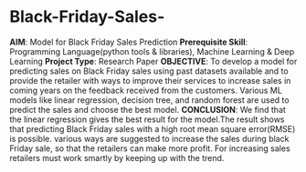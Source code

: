 # Black-Friday-Sales-
**AIM**: Model for Black Friday Sales Prediction
**Prerequisite Skill**: Programming Language(python tools & libraries), Machine Learning & Deep Learning
**Project Type**: Research Paper
**OBJECTIVE**: To develop a model for predicting sales on Black Friday sales using past datasets available and to provide the retailer with ways to improve their services to increase sales in coming years on the feedback received from the customers. Various ML models like linear regression, decision tree, and random forest are used to predict the sales and choose the best model.
**CONCLUSION**: We find that the linear regression gives the best result for the model.The result shows that predicting Black Friday sales with a high root mean square error(RMSE) is possible.  various ways are suggested to increase the sales during black Friday sale, so that the retailers can make more profit. For increasing sales retailers must work smartly by keeping up with the trend.
